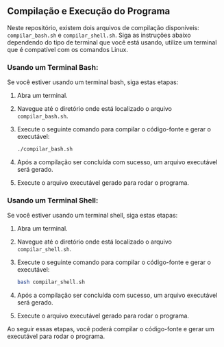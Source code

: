 ## Compilação e Execução do Programa

Neste repositório, existem dois arquivos de compilação disponíveis: `compilar_bash.sh` e `compilar_shell.sh`. Siga as instruções abaixo dependendo do tipo de terminal que você está usando, utilize um terminal que é compatível com os comandos Linux.

### Usando um Terminal Bash:

Se você estiver usando um terminal bash, siga estas etapas:

1. Abra um terminal.
2. Navegue até o diretório onde está localizado o arquivo `compilar_bash.sh`.
3. Execute o seguinte comando para compilar o código-fonte e gerar o executável:

    ```bash
    ./compilar_bash.sh
    ```

4. Após a compilação ser concluída com sucesso, um arquivo executável será gerado.
5. Execute o arquivo executável gerado para rodar o programa.

### Usando um Terminal Shell:

Se você estiver usando um terminal shell, siga estas etapas:

1. Abra um terminal.
2. Navegue até o diretório onde está localizado o arquivo `compilar_shell.sh`.
3. Execute o seguinte comando para compilar o código-fonte e gerar o executável:

    ```bash
    bash compilar_shell.sh
    ```

4. Após a compilação ser concluída com sucesso, um arquivo executável será gerado.
5. Execute o arquivo executável gerado para rodar o programa.

Ao seguir essas etapas, você poderá compilar o código-fonte e gerar um executável para rodar o programa.
